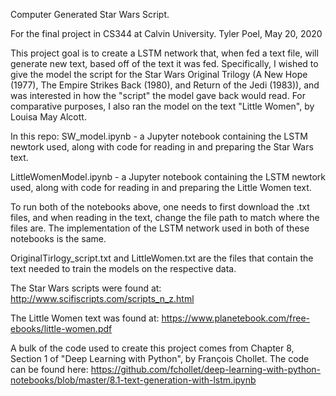 Computer Generated Star Wars Script.

For the final project in CS344 at Calvin University. Tyler Poel, May 20, 2020

This project goal is to create a LSTM network that, when fed
a text file, will generate new text, based off of the text
it was fed. Specifically, I wished to give the model the script for 
the Star Wars Original Trilogy (A New Hope (1977), The Empire Strikes Back (1980), and
Return of the Jedi (1983)), and was interested in how the "script"
the model gave back would read. For comparative purposes, I also ran the 
model on the text "Little Women", by Louisa May Alcott.

In this repo:
SW_model.ipynb - a Jupyter notebook containing the LSTM newtork used,
along with code for reading in and preparing the Star Wars text.

LittleWomenModel.ipynb - a Jupyter notebook containing the LSTM newtork used,
along with code for reading in and preparing the Little Women text.

To run both of the notebooks above, one needs to first download the .txt files, and when reading in 
the text, change the file path to match where the files are.
The implementation of the LSTM network used in both of these notebooks is the same.

OriginalTirlogy_script.txt and LittleWomen.txt are the files that contain the text needed to train the models 
on the respective data.  

The Star Wars scripts were found at: http://www.scifiscripts.com/scripts_n_z.html

The Little Women text was found at: https://www.planetebook.com/free-ebooks/little-women.pdf

A bulk of the code used to create this project comes from Chapter 8, Section 1 of
"Deep Learning with Python", by François Chollet. The code
can be found here:
https://github.com/fchollet/deep-learning-with-python-notebooks/blob/master/8.1-text-generation-with-lstm.ipynb
